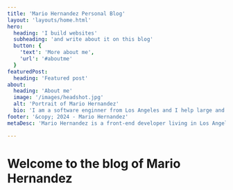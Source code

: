 ```yaml
---
title: 'Mario Hernandez Personal Blog'
layout: 'layouts/home.html'
hero:
  heading: 'I build websites'
  subheading: 'and write about it on this blog'
  button: {
    'text': 'More about me',
    'url': '#aboutme'
  }
featuredPost:
  heading: 'Featured post'
about:
  heading: 'About me'
  image: '/images/headshot.jpg'
  alt: 'Portrait of Mario Hernandez'
  bio: 'I am a software enginner from Los Angeles and I help large and small organizations build and deploy web systems. I am a regular speaker and trainer at many Open Source events around the United States. I also enjoy writing and sharing content about the things I am working on or learning about.'
footer: '&copy; 2024 - Mario Hernandez'
metaDesc: 'Mario Hernandez is a front-end developer living in Los Angeles'

---
```


# Welcome to the blog of Mario Hernandez
